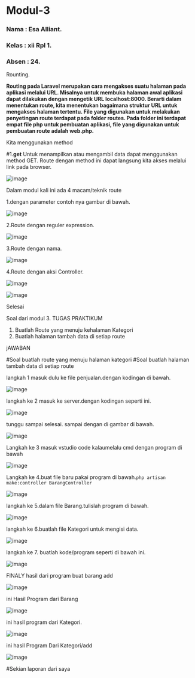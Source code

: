 # Modul-3
### Nama  : Esa Alliant.
### Kelas : xii Rpl 1.
### Absen : 24.

Rounting.

**Routing pada Laravel merupakan cara mengakses suatu halaman pada aplikasi melalui URL.
Misalnya untuk membuka halaman awal aplikasi dapat dilakukan dengan mengetik URL
localhost:8000. Berarti dalam menentukan route, kita menentukan bagaimana struktur URL untuk
mengakses halaman tertentu. File yang digunakan untuk melakukan penyetingan route terdapat pada
folder routes. Pada folder ini terdapat empat file php untuk pembuatan aplikasi, file yang digunakan
untuk pembuatan route adalah web.php.**

Kita menggunakan method 

#1.**__get__** Untuk menampilkan atau mengambil data dapat menggunakan method GET. Route dengan
method ini dapat langsung kita akses melalui link pada browser. 

![image](https://user-images.githubusercontent.com/109930667/182089885-ff58a684-e6ac-4c28-81eb-fede844f78c0.png)

Dalam modul kali ini ada 4 macam/teknik route

1.dengan parameter contoh nya gambar di bawah.

![image](https://user-images.githubusercontent.com/109930667/182090730-ea03fd1d-30a7-4e65-9e11-59c614a7b311.png)


2.Route dengan reguler expression.

![image](https://user-images.githubusercontent.com/109930667/182091060-8bdfdeb7-cab5-4a54-8acf-38b07e4f9149.png)

3.Route dengan nama.

![image](https://user-images.githubusercontent.com/109930667/182091190-2c676a68-6a19-45e0-aab3-05f1daa25115.png)

4.Route dengan aksi Controller.

![image](https://user-images.githubusercontent.com/109930667/182091417-c7e561e9-feac-4500-b8ef-ce3cafb3e8d7.png)

![image](https://user-images.githubusercontent.com/109930667/182091572-09ed8c52-26d8-4923-b8fc-7e32c7cce1c8.png)

Selesai

Soal dari modul 3.
TUGAS PRAKTIKUM
1. Buatlah Route yang menuju kehalaman Kategori
2. Buatlah halaman tambah data di setiap route

jAWABAN

#Soal buatlah route yang menuju halaman kategori
#Soal buatlah halaman tambah data di setiap route

langkah 1 masuk dulu ke file penjualan.dengan kodingan di bawah.

![image](https://user-images.githubusercontent.com/109930667/182098863-95b3c2ee-d4ec-45b3-b14a-3f6bf515c869.png)

langkah ke 2 masuk ke server.dengan kodingan seperti ini.

![image](https://user-images.githubusercontent.com/109930667/182099069-b180ce17-f51c-4b83-a93c-3e528b0ad72c.png)

tunggu sampai selesai. sampai dengan di gambar di bawah.

![image](https://user-images.githubusercontent.com/109930667/182099270-ad965a92-273a-41b1-bf81-d6baa555bd34.png)

Langkah ke 3 masuk vstudio code kalaumelalu cmd dengan program di bawah

![image](https://user-images.githubusercontent.com/109930667/182099534-ad52c9f5-27b5-4a25-ad9b-6eeb1d8ba3c7.png)

Langkah ke 4.buat file baru pakai program di bawah.```php artisan make:controller BarangController```

![image](https://user-images.githubusercontent.com/109930667/182101019-4a5002db-7e0e-423e-aa9b-610798dcda4d.png)


langkah ke 5.dalam file Barang.tulislah program di bawah.

![image](https://user-images.githubusercontent.com/109930667/182101093-a1f77d01-128a-4060-b31d-d7942ef83dae.png)

langkah ke 6.buatlah file Kategori untuk mengisi data.

![image](https://user-images.githubusercontent.com/109930667/182101433-571657d3-e3da-4547-ad71-5fa84459dace.png)

langkah ke 7. buatlah kode/program seperti di bawah ini.

![image](https://user-images.githubusercontent.com/109930667/182101576-dbc51f3c-c5f3-42fd-b74f-3c5e9cf1edc9.png)

FINALY 
hasil dari program
buat barang add

![image](https://user-images.githubusercontent.com/109930667/182101763-57d1db66-bfcc-42a6-9b52-8e2d43a05933.png)

ini Hasil Program dari Barang

![image](https://user-images.githubusercontent.com/109930667/182101964-1d091db7-b29a-42fa-b0b1-534647e65eb7.png)

ini hasil program dari Kategori.

![image](https://user-images.githubusercontent.com/109930667/182102131-4eb2eb92-a84b-46df-9a33-0c38aeddfc63.png)

ini hasil Program Dari Kategori/add

![image](https://user-images.githubusercontent.com/109930667/182102476-e028a6c0-7b5c-4cac-bd98-995e8785a3e0.png)


#Sekian laporan dari saya



